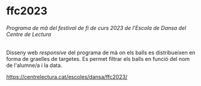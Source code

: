 # ffc2023
###### Programa de mà del festival de fi de curs 2023 de l'Escola de Dansa del Centre de Lectura
Disseny web _responsive_ del programa de mà on els balls es distribueixen en forma de graelles de targetes.
Es permet filtrar els balls en funció del nom de l'alumne/a i la data.

https://centrelectura.cat/escoles/dansa/ffc2023/

